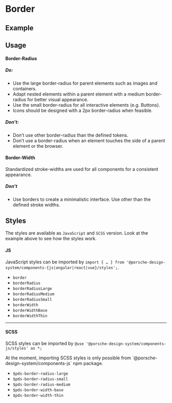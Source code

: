 # Border

<TableOfContents></TableOfContents>

## Example

<Playground :frameworkMarkup="codeExample" :externalStackBlitzDependencies="['styled-components']">
  <ExampleStylesBorder />
</Playground>

## Usage

#### Border-Radius

##### Do:

- Use the large border-radius for parent elements such as images and containers.
- Adapt nested elements within a parent element with a medium border-radius for better visual appearance.
- Use the small border-radius for all interactive elements (e.g. Buttons).
- Icons should be designed with a 2px border-radius when feasible.

##### Don’t:

- Don’t use other border-radius than the defined tokens.
- Don’t use a border-radius when an element touches the side of a parent element or the browser.

#### Border-Width

Standardized stroke-widths are used for all components for a consistent appearance.

##### Don’t

- Use borders to create a minimalistic interface. Use other than the defined stroke widths.

## Styles

The styles are available as `JavaScript` and `SCSS` version. Look at the example above to see how the styles work.

#### JS

JavaScript styles can be imported by
`import { … } from '@porsche-design-system/components-{js|angular|react|vue}/styles';`.

- `border`
- `borderRadius`
- `borderRadiusLarge`
- `borderRadiusMedium`
- `borderRadiusSmall`
- `borderWidth`
- `borderWidthBase`
- `borderWidthThin`

---

#### SCSS

SCSS styles can be imported by `@use '@porsche-design-system/components-js/styles' as *;`

<p-inline-notification heading="Important note" state="warning" dismiss-button="false">
 At the moment, importing SCSS styles is only possible from `@porsche-design-system/components-js` npm package.
</p-inline-notification>

- `$pds-border-radius-large`
- `$pds-border-radius-small`
- `$pds-border-radius-medium`
- `$pds-border-width-base`
- `$pds-border-width-thin`

<script lang="ts">
import Vue from 'vue';
import Component from 'vue-class-component';
import { getStylesBorderCodeSamples } from '@porsche-design-system/shared';
import { adjustSelectedFramework } from '@/utils';
import ExampleStylesBorder from '@/pages/patterns/styles/example-border.vue';

@Component({
  components: {
    ExampleStylesBorder
  },
})
export default class Code extends Vue {
  codeExample = getStylesBorderCodeSamples();

  public mounted(): void {
    adjustSelectedFramework(this.codeExample);
  }
}
</script>
